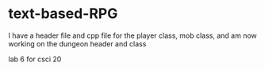 text-based-RPG
==============
I have a header file and cpp file for the player class, mob class, and am now working on the dungeon header and class

lab 6 for csci 20
